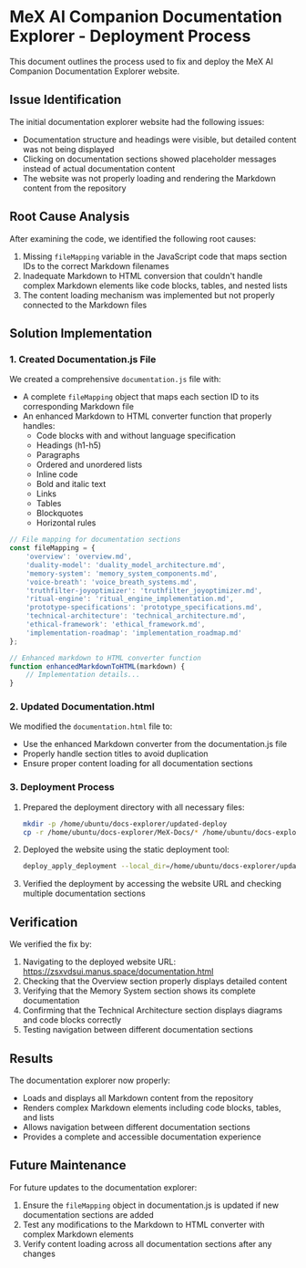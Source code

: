 # MeX AI Companion Documentation Explorer - Deployment Process

This document outlines the process used to fix and deploy the MeX AI Companion Documentation Explorer website.

## Issue Identification

The initial documentation explorer website had the following issues:
- Documentation structure and headings were visible, but detailed content was not being displayed
- Clicking on documentation sections showed placeholder messages instead of actual documentation content
- The website was not properly loading and rendering the Markdown content from the repository

## Root Cause Analysis

After examining the code, we identified the following root causes:
1. Missing `fileMapping` variable in the JavaScript code that maps section IDs to the correct Markdown filenames
2. Inadequate Markdown to HTML conversion that couldn't handle complex Markdown elements like code blocks, tables, and nested lists
3. The content loading mechanism was implemented but not properly connected to the Markdown files

## Solution Implementation

### 1. Created Documentation.js File

We created a comprehensive `documentation.js` file with:
- A complete `fileMapping` object that maps each section ID to its corresponding Markdown file
- An enhanced Markdown to HTML converter function that properly handles:
  - Code blocks with and without language specification
  - Headings (h1-h5)
  - Paragraphs
  - Ordered and unordered lists
  - Inline code
  - Bold and italic text
  - Links
  - Tables
  - Blockquotes
  - Horizontal rules

```javascript
// File mapping for documentation sections
const fileMapping = {
    'overview': 'overview.md',
    'duality-model': 'duality_model_architecture.md',
    'memory-system': 'memory_system_components.md',
    'voice-breath': 'voice_breath_systems.md',
    'truthfilter-joyoptimizer': 'truthfilter_joyoptimizer.md',
    'ritual-engine': 'ritual_engine_implementation.md',
    'prototype-specifications': 'prototype_specifications.md',
    'technical-architecture': 'technical_architecture.md',
    'ethical-framework': 'ethical_framework.md',
    'implementation-roadmap': 'implementation_roadmap.md'
};

// Enhanced markdown to HTML converter function
function enhancedMarkdownToHTML(markdown) {
    // Implementation details...
}
```

### 2. Updated Documentation.html

We modified the `documentation.html` file to:
- Use the enhanced Markdown converter from the documentation.js file
- Properly handle section titles to avoid duplication
- Ensure proper content loading for all documentation sections

### 3. Deployment Process

1. Prepared the deployment directory with all necessary files:
   ```bash
   mkdir -p /home/ubuntu/docs-explorer/updated-deploy
   cp -r /home/ubuntu/docs-explorer/MeX-Docs/* /home/ubuntu/docs-explorer/updated-deploy/
   ```

2. Deployed the website using the static deployment tool:
   ```bash
   deploy_apply_deployment --local_dir=/home/ubuntu/docs-explorer/updated-deploy --type=static
   ```

3. Verified the deployment by accessing the website URL and checking multiple documentation sections

## Verification

We verified the fix by:
1. Navigating to the deployed website URL: https://zsxvdsui.manus.space/documentation.html
2. Checking that the Overview section properly displays detailed content
3. Verifying that the Memory System section shows its complete documentation
4. Confirming that the Technical Architecture section displays diagrams and code blocks correctly
5. Testing navigation between different documentation sections

## Results

The documentation explorer now properly:
- Loads and displays all Markdown content from the repository
- Renders complex Markdown elements including code blocks, tables, and lists
- Allows navigation between different documentation sections
- Provides a complete and accessible documentation experience

## Future Maintenance

For future updates to the documentation explorer:
1. Ensure the `fileMapping` object in documentation.js is updated if new documentation sections are added
2. Test any modifications to the Markdown to HTML converter with complex Markdown elements
3. Verify content loading across all documentation sections after any changes
